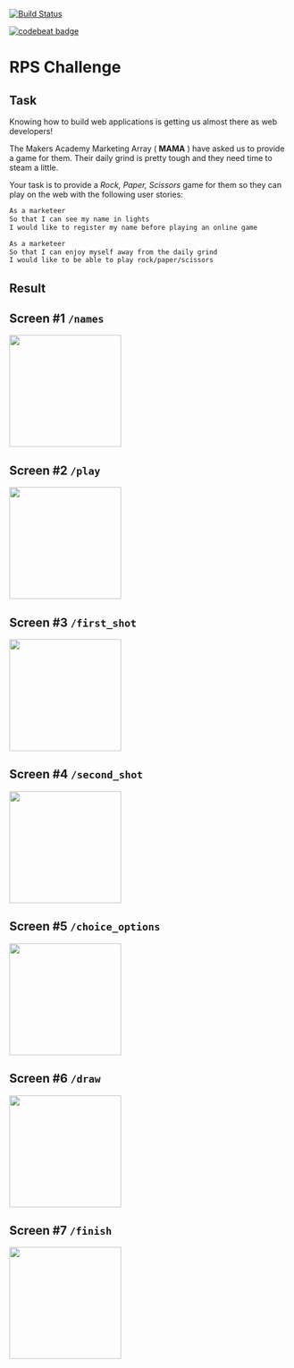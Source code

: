 [![Build Status](https://travis-ci.org/MaryDomashneva/rps-challenge.svg?branch=master)](https://travis-ci.org/MaryDomashneva/rps-challenge)

[![codebeat badge](https://codebeat.co/badges/e05fdbdc-2617-44ec-b489-d9b47be2f088)](https://codebeat.co/projects/github-com-marydomashneva-rps-challenge-master)

# RPS Challenge

Task
----

Knowing how to build web applications is getting us almost there as web developers!

The Makers Academy Marketing Array ( **MAMA** ) have asked us to provide a game for them. Their daily grind is pretty tough and they need time to steam a little.

Your task is to provide a _Rock, Paper, Scissors_ game for them so they can play on the web with the following user stories:

```sh
As a marketeer
So that I can see my name in lights
I would like to register my name before playing an online game

As a marketeer
So that I can enjoy myself away from the daily grind
I would like to be able to play rock/paper/scissors
```
Result
-----

## Screen #1 ```/names```
<img src="https://monosnap.com/file/GBjqNPmG2lhWqjrT5X0HnXpfq7qqd4.png" height="200" />

## Screen #2 ```/play```
<img src="https://monosnap.com/file/wghBKnxvHRXLvx8TyEUfT2R0sc36bT.png" height="200" />

## Screen #3 ```/first_shot```
<img src="https://monosnap.com/file/g7GHJ83VpIrHhsSZj554MZQGYZJiVC.png" height="200" />

## Screen #4 ```/second_shot```
<img src="https://monosnap.com/file/KGlYwNrsVceqz1koOrrLfGzekgU4pi.png" height="200" />

## Screen #5 ```/choice_options```
<img src="https://monosnap.com/file/MU0clb01RPM4VTY9ZlzIlUBsTMScXY.png" height="200" />

## Screen #6 ```/draw```
<img src="https://monosnap.com/file/bitq2RgKis0ukkbRzOQljXuTHPlajY.png" height="200" />

## Screen #7 ```/finish```
<img src="https://monosnap.com/file/tXCCOGVX4YTIsjbydfnzG0VKeKST6b.png" height="200">

